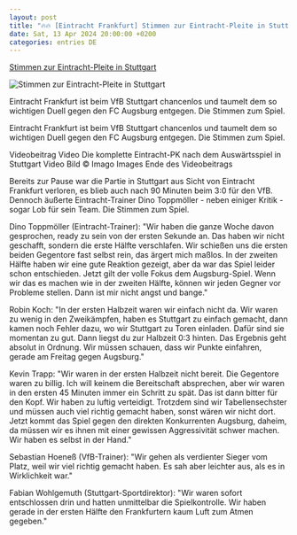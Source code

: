 ```yaml
---
layout: post
title: "🔥🔥 [Eintracht Frankfurt] Stimmen zur Eintracht-Pleite in Stuttgart"
date: Sat, 13 Apr 2024 20:00:00 +0200
categories: entries DE
---
```

[Stimmen zur Eintracht-Pleite in Stuttgart](https://www.hessenschau.de/sport/fussball/eintracht-frankfurt/stimmen-zur-eintracht-pleite-in-stuttgart-v1,stimmen-eintracht-vfb-102.html)

![Stimmen zur Eintracht-Pleite in Stuttgart](https://www.hessenschau.de/sport/fussball/eintracht-frankfurt/trapp-eintracht-102~_t-1713035327559_v-16to9__retina.jpg)

Eintracht Frankfurt ist beim VfB Stuttgart chancenlos und taumelt dem so wichtigen Duell gegen den FC Augsburg entgegen. Die Stimmen zum Spiel.

Eintracht Frankfurt ist beim VfB Stuttgart chancenlos und taumelt dem so wichtigen Duell gegen den FC Augsburg entgegen. Die Stimmen zum Spiel.

Videobeitrag Video Die komplette Eintracht-PK nach dem Auswärtsspiel in Stuttgart Video Bild © Imago Images Ende des Videobeitrags

Bereits zur Pause war die Partie in Stuttgart aus Sicht von Eintracht Frankfurt verloren, es blieb auch nach 90 Minuten beim 3:0 für den VfB. Dennoch äußerte Eintracht-Trainer Dino Toppmöller - neben einiger Kritik - sogar Lob für sein Team. Die Stimmen zum Spiel.

Dino Toppmöller (Eintracht-Trainer): "Wir haben die ganze Woche davon gesprochen, ready zu sein von der ersten Sekunde an. Das haben wir nicht geschafft, sondern die erste Hälfte verschlafen. Wir schießen uns die ersten beiden Gegentore fast selbst rein, das ärgert mich maßlos. In der zweiten Hälfte haben wir eine gute Reaktion gezeigt, aber da war das Spiel leider schon entschieden. Jetzt gilt der volle Fokus dem Augsburg-Spiel. Wenn wir das es machen wie in der zweiten Hälfte, können wir jeden Gegner vor Probleme stellen. Dann ist mir nicht angst und bange."

Robin Koch: "In der ersten Halbzeit waren wir einfach nicht da. Wir waren zu wenig in den Zweikämpfen, haben es Stuttgart zu einfach gemacht, dann kamen noch Fehler dazu, wo wir Stuttgart zu Toren einladen. Dafür sind sie momentan zu gut. Dann liegst du zur Halbzeit 0:3 hinten. Das Ergebnis geht absolut in Ordnung. Wir müssen schauen, dass wir Punkte einfahren, gerade am Freitag gegen Augsburg."

Kevin Trapp: "Wir waren in der ersten Halbzeit nicht bereit. Die Gegentore waren zu billig. Ich will keinem die Bereitschaft absprechen, aber wir waren in den ersten 45 Minuten immer ein Schritt zu spät. Das ist dann bitter für den Kopf. Wir haben zu luftig verteidigt. Trotzdem sind wir Tabellensechster und müssen auch viel richtig gemacht haben, sonst wären wir nicht dort. Jetzt kommt das Spiel gegen den direkten Konkurrenten Augsburg, daheim, da müssen wir es ihnen mit einer gewissen Aggressivität schwer machen. Wir haben es selbst in der Hand."

Sebastian Hoeneß (VfB-Trainer): "Wir gehen als verdienter Sieger vom Platz, weil wir viel richtig gemacht haben. Es sah aber leichter aus, als es in Wirklichkeit war."

Fabian Wohlgemuth (Stuttgart-Sportdirektor): "Wir waren sofort entschlossen drin und hatten unmittelbar die Spielkontrolle. Wir haben gerade in der ersten Hälfte den Frankfurtern kaum Luft zum Atmen gegeben."

